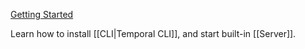 [Getting Started](https://learn.temporal.io/getting_started/php/dev_environment/)

Learn how to install [[CLI|Temporal CLI]], and start built-in [[Server]].